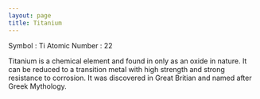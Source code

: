 ```yaml
---
layout: page
title: Titanium 
---
```


Symbol : Ti
Atomic Number : 22

Titanium is a chemical element and found in only as an oxide in nature. It can be reduced to a transition metal with high strength and strong resistance to corrosion. It was discovered in Great Britian and named after Greek Mythology.
